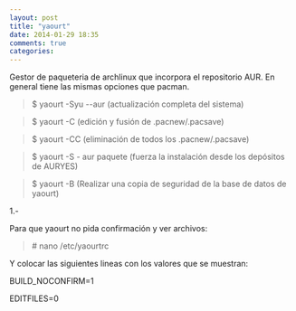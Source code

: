 ```yaml
---
layout: post
title: "yaourt"
date: 2014-01-29 18:35
comments: true
categories: 
---
```

Gestor de paqueteria de archlinux que incorpora el repositorio AUR. En general tiene las mismas opciones que pacman.

>$ yaourt -Syu --aur (actualización completa del sistema)

>$ yaourt -C (edición y fusión de .pacnew/.pacsave)

>$ yaourt -CC (eliminación de todos los .pacnew/.pacsave)

>$ yaourt -S - aur paquete (fuerza la instalación desde los depósitos de AURYES)

>$ yaourt -B (Realizar una copia de seguridad de la base de datos de yaourt)

1.-

Para que yaourt no pida confirmación y ver archivos:

>\# nano /etc/yaourtrc

Y colocar las siguientes lineas con los valores que se muestran:

BUILD_NOCONFIRM=1

EDITFILES=0

